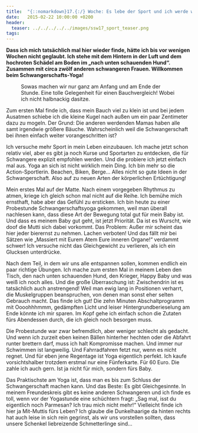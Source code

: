 ```yaml
---
title:  "{::nomarkdown}17.{:/} Woche: Es lebe der Sport und ich werde wohl niemals ganz Oooooommmmmm"
date:   2015-02-22 10:00:00 +0200
header:
  teaser: ../../../../../images/ssw17_sport_teaser.png
tags:
---
```

**Dass ich mich tatsächlich mal hier wieder finde, hätte ich bis vor wenigen Wochen nicht geglaubt. Ich stehe mit dem Hintern in der Luft und dem hochroten Schädel am Boden im „nach unten schauenden Hund“. Zusammen mit circa zwölf anderen schwangeren Frauen. Willkommen beim Schwangerschafts-Yoga!**

<figure>
  <img src="../../../../../images/ssw17_sport.jpg" alt="">
  <figcaption>Sowas machen wir nur ganz am Anfang und am Ende der Stunde. Eine tolle Gelegenheit für einen Bauchvergleich! Wobei ich nicht halbnackig dasitze.</figcaption>
</figure>

Zum ersten Mal finde ich, dass mein Bauch viel zu klein ist und bei jedem Ausatmen schiebe ich die kleine Kugel nach außen um ein paar Zentimeter dazu zu mogeln. Der Grund: Die anderen werdenden Mamas haben alle samt irgendwie größere Bäuche. Wahrscheinlich weil die Schwangerschaft bei ihnen einfach weiter vorangeschritten ist?

Ich versuche mehr Sport in mein Leben einzubauen. Ich mache jetzt schon relativ viel, aber es gibt ja noch Kurse und Sportarten zu entdecken, die für Schwangere explizit empfohlen werden. Und die probiere ich jetzt einfach mal aus. Yoga an sich ist nicht wirklich mein Ding. Ich bin mehr so die Action-Sportlerin. Beachen, Biken, Berge… Alles nicht so gute Ideen in der Schwangerschaft. Also auf zu neuen Arten der körperlichen Ertüchtigung!

Mein erstes Mal auf der Matte. Nach einem vorgegeben Rhythmus zu atmen, kriege ich gleich schon mal nicht auf die Reihe. Ich bemühe mich ernsthaft, habe aber das Gefühl zu ersticken. Ich bin heute zu einer Probestunde Schwangerschaftsyoga gekommen, weil man überall nachlesen kann, dass diese Art der Bewegung total gut für mein Baby ist. Und dass es meinem Baby gut geht, ist jetzt Priorität. Da ist es Wurscht, wie doof die Mutti sich dabei vorkommt. Das Problem: Außer mir scheint das hier jeder bierernst zu nehmen. Lachen verboten! Und das fällt mir bei Sätzen wie „Massiert mit Eurem Atem Eure inneren Organe!“ verdammt schwer! Ich versuche nicht das Gleichgewicht zu verlieren, als ich ein Glucksen unterdrücke.

Nach dem Teil, in dem wir uns alle entspannen sollen, kommen endlich ein paar richtige Übungen. Ich mache zum ersten Mal in meinem Leben den Tisch, den nach unten schauenden Hund, den Krieger, Happy Baby und was weiß ich noch alles. Und die große Überraschung ist: Zwischendrin ist es tatsächlich auch anstrengend! Weil man ewig lang in Positionen verharrt, die Muskelgruppen beanspruchen, von denen man sonst eher selten Gebrauch macht. Das finde ich gut! Die zehn Minuten Abschaltprogramm mit Oooohhhmmm, gedämpften Licht und leiser Hintergrundberieselung am Ende könnte ich mir sparen. Im Kopf gehe ich einfach schon die Zutaten fürs Abendessen durch, die ich gleich noch besorgen muss.

Die Probestunde war zwar befremdlich, aber weniger schlecht als gedacht. Und wenn ich zurzeit eben keinen Bällen hinterher hechten oder die Abfahrt runter brettern darf, muss ich halt Kompromisse machen. Und immer nur Schwimmen ist langweilig. Und Fahrradfahren fetzt nur, wenn es nicht regnet. Und für eben jene Regentage ist Yoga eigentlich perfekt. Ich kaufe vorsichtshalber trotzdem erstmal nur eine Fünferkarte. Für 60 Euro. Die zahle ich auch gern. Ist ja nicht für mich, sondern fürs Baby.

Das Praktischste am Yoga ist, dass man es bis zum Schluss der Schwangerschaft machen kann. Und das Beste: Es gibt Gleichgesinnte. In meinem Freundeskreis gibt es keine anderen Schwangeren und ich finde es toll, wenn vor der Yogastunde eine schüchtern fragt: „Sag mal, isst du eigentlich noch Parmesan? Ich trau mich nicht mehr!“ Vielleicht finde ich hier ja Mit-Muttis fürs Leben? Ich glaube die Dunkelhaarige da hinten rechts hat auch leise in sich rein gegrinst, als wir uns vorstellen sollten, dass unsere Schenkel liebreizende Schmetterlinge sind...

